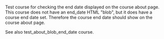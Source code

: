Test course for checking the end date displayed on the course about page.
This course does not have an end_date HTML "blob", but it does have a course end date set.
Therefore the course end date should show on the course about page.

See also test_about_blob_end_date course.
